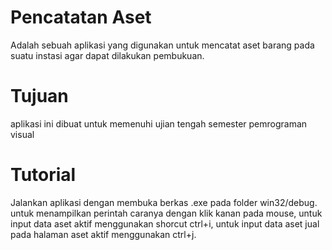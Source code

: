 # Pencatatan Aset
Adalah sebuah aplikasi yang digunakan untuk mencatat aset barang pada suatu instasi agar dapat dilakukan pembukuan. 

# Tujuan
aplikasi ini dibuat untuk memenuhi ujian tengah semester pemrograman visual

# Tutorial

Jalankan aplikasi dengan membuka berkas .exe pada folder win32/debug. untuk menampilkan perintah caranya dengan klik kanan pada mouse, untuk input data aset aktif menggunakan shorcut ctrl+i, untuk input data aset jual pada halaman aset aktif menggunakan ctrl+j.
